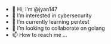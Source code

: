 - 👋 Hi, I’m @jyan147
- 👀 I’m interested in cybersecurity
- 🌱 I’m currently learning pentest
- 💞️ I’m looking to collaborate on golang
- 📫 How to reach me ...

<!---
jyan147/jyan147 is a ✨ special ✨ repository because its `README.md` (this file) appears on your GitHub profile.
You can click the Preview link to take a look at your changes.
--->
